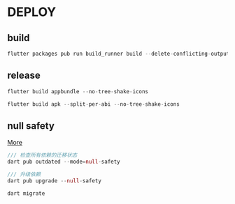 # DEPLOY

## build

```dart
flutter packages pub run build_runner build --delete-conflicting-outputs
```

## release

```dart
flutter build appbundle --no-tree-shake-icons

flutter build apk --split-per-abi --no-tree-shake-icons
```

## null safety

[More](https://dart.cn/null-safety/migration-guide#migration-tool)

```dart
/// 检查所有依赖的迁移状态
dart pub outdated --mode=null-safety

/// 升级依赖
dart pub upgrade --null-safety

dart migrate
```
